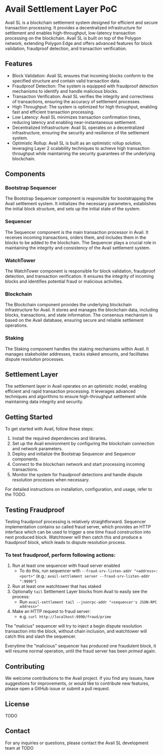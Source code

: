 # Avail Settlement Layer PoC

Avail SL is a blockchain settlement system designed for efficient and secure transaction processing. It provides a decentralized infrastructure for settlement and enables high-throughput, low-latency transaction processing on the blockchain. Avail SL is built on top of the Polygon network, extending Polygon Edge and offers advanced features for block validation, fraudproof detection, and transaction verification.

## Features

- Block Validation: Avail SL ensures that incoming blocks conform to the specified structure and contain valid transaction data.
- Fraudproof Detection: The system is equipped with fraudproof detection mechanisms to identify and handle malicious blocks.
- Transaction Verification: Avail SL verifies the integrity and correctness of transactions, ensuring the accuracy of settlement processes.
- High Throughput: The system is optimized for high throughput, enabling fast and efficient transaction processing.
- Low Latency: Avail SL minimizes transaction confirmation times, reducing latency and enabling near-instantaneous settlement.
- Decentralized Infrastructure: Avail SL operates on a decentralized infrastructure, ensuring the security and resilience of the settlement system.
- Optimistic Rollup: Avail SL is built as an optimistic rollup solution, leveraging Layer 2 scalability techniques to achieve high transaction throughput while maintaining the security guarantees of the underlying blockchain.


## Components

### Bootstrap Sequencer

The Bootstrap Sequencer component is responsible for bootstrapping the Avail settlement system. It initializes the necessary parameters, establishes the initial block structure, and sets up the initial state of the system.

### Sequencer

The Sequencer component is the main transaction processor in Avail. It receives incoming transactions, orders them, and includes them in the blocks to be added to the blockchain. The Sequencer plays a crucial role in maintaining the integrity and consistency of the Avail settlement system.

### WatchTower

The WatchTower component is responsible for block validation, fraudproof detection, and transaction verification. It ensures the integrity of incoming blocks and identifies potential fraud or malicious activities.

### Blockchain

The Blockchain component provides the underlying blockchain infrastructure for Avail. It stores and manages the blockchain data, including blocks, transactions, and state information. The consensus mechanism is based on the Avail database, ensuring secure and reliable settlement operations.

### Staking

The Staking component handles the staking mechanisms within Avail. It manages stakeholder addresses, tracks staked amounts, and facilitates dispute resolution processes.

## Settlement Layer

The settlement layer in Avail operates on an optimistic model, enabling efficient and rapid transaction processing. It leverages advanced techniques and algorithms to ensure high-throughput settlement while maintaining data integrity and security.

## Getting Started

To get started with Avail, follow these steps:

1. Install the required dependencies and libraries.
2. Set up the Avail environment by configuring the blockchain connection and network parameters.
3. Deploy and initialize the Bootstrap Sequencer and Sequencer components.
4. Connect to the blockchain network and start processing incoming transactions.
5. Monitor the system for fraudproof detections and handle dispute resolution processes when necessary.

For detailed instructions on installation, configuration, and usage, refer to the TODO.

## Testing Fraudproof

Testing fraudproof processing is relatively straightforward. Sequencer implementation contains so called fraud server, which provides an HTTP interface which can be used to trigger a one time fraud construction into next produced block. Watchtower will then catch this and produce a fraudproof block, which leads to dispute resolution process.

### To test fraudproof, perform following actions:

1. Run at least one sequencer with fraud server enabled
   - To do this, run sequencer with `--fraud-srv-listen-addr "<address>:<port>"` (e.g.: `avail-settlement server --fraud-srv-listen-addr ":9990"`)
2. Run at least one watchtower that has staked
3. Optionally `tail` Settlement Layer blocks from Avail to easily see the process:
   - Run `avail-settlement tail --jsonrpc-addr "<sequencer's JSON-RPC address>"`
4. Make an HTTP request to fraud server:
   - e.g. `curl http://localhost:9990/fraud/prime`

The "malicius" sequencer will try to inject a begin dispute resolution transaction into the block, without chain inclusion, and watchtower will catch this and slash the sequencer.

Everytime the "malicious" sequencer has produced one fraudulent block, it will resume normal operation, until the fraud server has been _primed_ again.

## Contributing

We welcome contributions to the Avail project. If you find any issues, have suggestions for improvements, or would like to contribute new features, please open a GitHub issue or submit a pull request.

## License

TODO

## Contact

For any inquiries or questions, please contact the Avail SL development team at TODO
